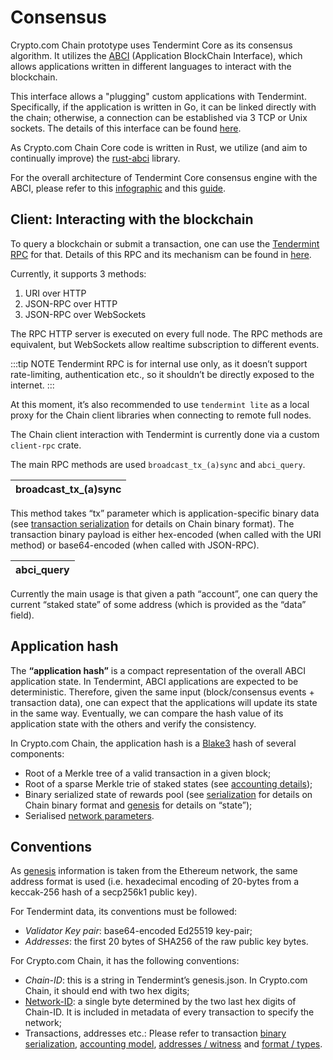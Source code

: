 # Consensus

Crypto.com Chain prototype uses Tendermint Core as its consensus algorithm. It utilizes the [ABCI](https://docs.tendermint.com/master/spec/abci/) (Application BlockChain Interface), which allows applications written in different languages to interact with the blockchain. 

This interface allows a "plugging" custom applications with Tendermint. Specifically, if the application is written in Go, it can be linked directly with the chain; otherwise, a connection can be established via 3 TCP or Unix sockets. The details of this interface can be found [here](https://docs.tendermint.com/master/spec/abci/abci.html#overview).

As Crypto.com Chain Core code is written in Rust, we utilize (and aim to continually improve) the [rust-abci](https://github.com/tendermint/rust-abci/) library. 

For the overall architecture of Tendermint Core consensus engine with the ABCI, please refer to this [infographic](https://github.com/mobfoundry/hackatom/raw/master/tminfo.pdf) and this [guide](https://docs.tendermint.com/master/app-dev/app-architecture.html).


## Client: Interacting with the blockchain

To query a blockchain or submit a transaction, one can use the [Tendermint RPC]( https://docs.tendermint.com/master/tendermint-core/rpc.html) for that. Details of this RPC and its mechanism can be found in [here](https://docs.tendermint.com/master/rpc/).

Currently, it supports 3 methods:

1. URI over HTTP
1. JSON-RPC over HTTP
1. JSON-RPC over WebSockets

The RPC HTTP server is executed on every full node. The RPC methods are equivalent, but WebSockets allow realtime subscription to different events.

:::tip NOTE
  Tendermint RPC is for internal use only, as it doesn’t support rate-limiting, authentication etc., so it shouldn’t be directly exposed to the internet.
:::

At this moment, it’s also recommended to use `tendermint lite` as a local proxy for the Chain client libraries when connecting to remote full nodes.

The Chain client interaction with Tendermint is currently done via a custom `client-rpc` crate.

The main RPC methods are used `broadcast_tx_(a)sync` and `abci_query`.

|broadcast_tx_(a)sync|
|--------------------|

This method takes “tx” parameter which is application-specific binary data (see [transaction serialization](./serialization) for details on Chain binary format). The transaction binary payload is either hex-encoded (when called with the URI method) or base64-encoded (when called with JSON-RPC).

|abci_query|
|----------|

Currently the main usage is that given a path “account”, one can query the current “staked state” of some address (which is provided as the “data” field).

## Application hash

The **“application hash”** is a compact representation of the overall ABCI application state. In Tendermint, ABCI applications are expected to be deterministic. Therefore, given the same input (block/consensus events + transaction data), one can expect that the applications will update its state in the same way. Eventually, we can compare the hash value of its application state with the others and verify the consistency.

In Crypto.com Chain, the application hash is a [Blake3](https://github.com/BLAKE3-team/BLAKE3) hash of several components:

- Root of a Merkle tree of a valid transaction in a given block;
- Root of a sparse Merkle trie of staked states (see [accounting details](./transaction-accounting-model));
- Binary serialized state of rewards pool (see [serialization](./serialization) for details on Chain binary format and [genesis](./genesis) for details on “state”);
- Serialised [network parameters](./network-parameters.md).

## Conventions

As [genesis](./genesis) information is taken from the Ethereum network, the same address format is used (i.e. hexadecimal encoding of 20-bytes from a keccak-256 hash of a secp256k1 public key).

For Tendermint data, its conventions must be followed:
 - *Validator Key pair*: base64-encoded Ed25519 key-pair;
 - *Addresses*: the first 20 bytes of SHA256 of the raw public key bytes.

For Crypto.com Chain, it has the following conventions:

- *Chain-ID*: this is a string in Tendermint’s genesis.json. In Crypto.com Chain, it should end with two hex digits;
- [Network-ID](./chain-id-and-network-id): a single byte determined by the two last hex digits of Chain-ID. It is included in metadata of every transaction to specify the network;
- Transactions, addresses etc.: Please refer to transaction [binary serialization](./serialization), [accounting model](./transaction-accounting-model), [addresses / witness](./signature-schemes) and [format / types](./transaction).
